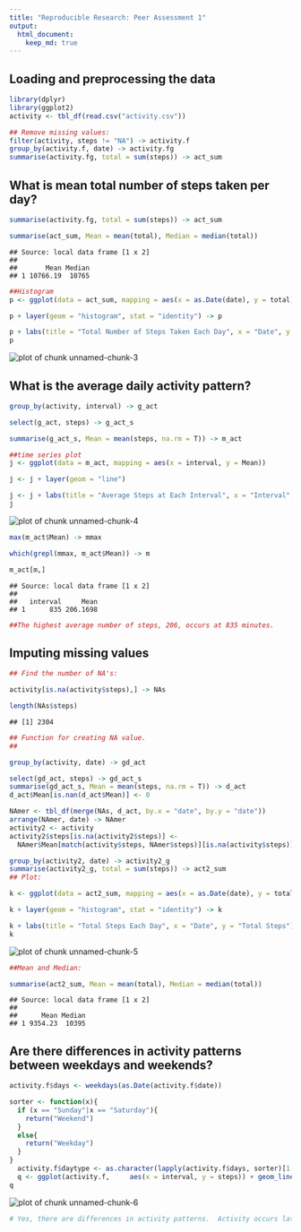 ```yaml
---
title: "Reproducible Research: Peer Assessment 1"
output: 
  html_document:
    keep_md: true
---
```



## Loading and preprocessing the data

```r
library(dplyr)
library(ggplot2)
activity <- tbl_df(read.csv("activity.csv")) 

## Remove missing values:
filter(activity, steps != "NA") -> activity.f
group_by(activity.f, date) -> activity.fg
summarise(activity.fg, total = sum(steps)) -> act_sum
```
## What is mean total number of steps taken per day?

```r
summarise(activity.fg, total = sum(steps)) -> act_sum

summarise(act_sum, Mean = mean(total), Median = median(total))
```

```
## Source: local data frame [1 x 2]
## 
##       Mean Median
## 1 10766.19  10765
```

```r
##Histogram
p <- ggplot(data = act_sum, mapping = aes(x = as.Date(date), y = total))

p + layer(geom = "histogram", stat = "identity") -> p

p + labs(title = "Total Number of Steps Taken Each Day", x = "Date", y = "Total Steps") -> p
p
```

![plot of chunk unnamed-chunk-3](figure/unnamed-chunk-3-1.png) 

## What is the average daily activity pattern?


```r
group_by(activity, interval) -> g_act

select(g_act, steps) -> g_act_s

summarise(g_act_s, Mean = mean(steps, na.rm = T)) -> m_act

##time series plot
j <- ggplot(data = m_act, mapping = aes(x = interval, y = Mean))

j <- j + layer(geom = "line")

j <- j + labs(title = "Average Steps at Each Interval", x = "Interval", y = "Average Steps")
j
```

![plot of chunk unnamed-chunk-4](figure/unnamed-chunk-4-1.png) 

```r
max(m_act$Mean) -> mmax

which(grepl(mmax, m_act$Mean)) -> m

m_act[m,]
```

```
## Source: local data frame [1 x 2]
## 
##   interval     Mean
## 1      835 206.1698
```

```r
##The highest average number of steps, 206, occurs at 835 minutes.
```
## Imputing missing values

```r
## Find the number of NA's:

activity[is.na(activity$steps),] -> NAs

length(NAs$steps)
```

```
## [1] 2304
```

```r
## Function for creating NA value.
##

group_by(activity, date) -> gd_act

select(gd_act, steps) -> gd_act_s
summarise(gd_act_s, Mean = mean(steps, na.rm = T)) -> d_act
d_act$Mean[is.nan(d_act$Mean)] <- 0

NAmer <- tbl_df(merge(NAs, d_act, by.x = "date", by.y = "date"))
arrange(NAmer, date) -> NAmer
activity2 <- activity
activity2$steps[is.na(activity2$steps)] <- 
  NAmer$Mean[match(activity$steps, NAmer$steps)][is.na(activity$steps)]

group_by(activity2, date) -> activity2_g
summarise(activity2_g, total = sum(steps)) -> act2_sum
## Plot:

k <- ggplot(data = act2_sum, mapping = aes(x = as.Date(date), y = total))

k + layer(geom = "histogram", stat = "identity") -> k

k + labs(title = "Total Steps Each Day", x = "Date", y = "Total Steps") -> k
k
```

![plot of chunk unnamed-chunk-5](figure/unnamed-chunk-5-1.png) 

```r
##Mean and Median:

summarise(act2_sum, Mean = mean(total), Median = median(total))
```

```
## Source: local data frame [1 x 2]
## 
##      Mean Median
## 1 9354.23  10395
```

## Are there differences in activity patterns between weekdays and weekends?

```r
activity.f$days <- weekdays(as.Date(activity.f$date))

sorter <- function(x){
  if (x == "Sunday"|x == "Saturday"){
    return("Weekend")
  }
  else{
    return("Weekday")
  }
}
  activity.f$daytype <- as.character(lapply(activity.f$days, sorter)[1:15264])
  q <- ggplot(activity.f,     aes(x = interval, y = steps)) + geom_line() + facet_grid(daytype ~ .) + labs(x = "Interval", y = "Number of Steps")
q
```

![plot of chunk unnamed-chunk-6](figure/unnamed-chunk-6-1.png) 

```r
# Yes, there are differences in activity patterns.  Activity occurs later in the day on #weekends.
```
